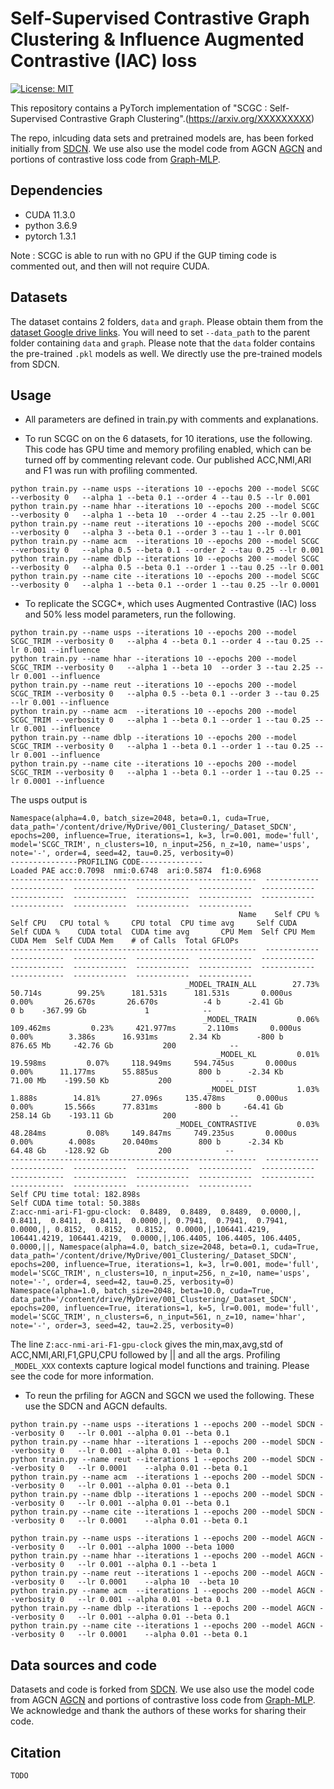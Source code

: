 # Self-Supervised Contrastive Graph Clustering & Influence Augmented Contrastive (IAC) loss
[![License: MIT](https://img.shields.io/badge/License-MIT-yellow.svg)](https://opensource.org/licenses/MIT)

This repository contains a PyTorch implementation of "SCGC : Self-Supervised Contrastive Graph Clustering".(https://arxiv.org/XXXXXXXXX)

The repo, inlcuding data sets and pretrained models are, has been forked initially from [SDCN](https://github.com/bdy9527/SDCN). We use also use the model code from AGCN [AGCN](https://github.com/ZhihaoPENG-CityU/MM21---AGCN) and portions of contrastive loss code from [Graph-MLP](https://github.com/yanghu819/Graph-MLP). 

## Dependencies
- CUDA 11.3.0
- python 3.6.9
- pytorch 1.3.1

Note : SCGC is able to run with no GPU if the GUP timing code is commented out, and then will not require CUDA. 

## Datasets

The dataset contains 2 folders, `data` and `graph`. Please obtain them from the [dataset Google drive links](https://github.com/bdy9527/SDCN/blob/master/README.md). You will need to set `--data_path` to the parent folder containing `data` and `graph`. Please note that the `data` folder contains the pre-trained `.pkl` models as well. We directly use the pre-trained models from SDCN.


## Usage
- All parameters are defined in train.py with comments and explanations. 

- To run SCGC on on the 6 datasets, for 10 iterations, use the following. This code has GPU time and memory profiling enabled, which can be turned off by commenting relevant code. Our published ACC,NMI,ARI and F1 was run with profiling commented. 
```
python train.py --name usps --iterations 10 --epochs 200 --model SCGC --verbosity 0   --alpha 1 --beta 0.1 --order 4 --tau 0.5 --lr 0.001 
python train.py --name hhar --iterations 10 --epochs 200 --model SCGC --verbosity 0   --alpha 1 --beta 10  --order 4 --tau 2.25 --lr 0.001 
python train.py --name reut --iterations 10 --epochs 200 --model SCGC --verbosity 0   --alpha 3 --beta 0.1 --order 3 --tau 1 --lr 0.001 
python train.py --name acm  --iterations 10 --epochs 200 --model SCGC --verbosity 0   --alpha 0.5 --beta 0.1 --order 2 --tau 0.25 --lr 0.001 
python train.py --name dblp --iterations 10 --epochs 200 --model SCGC --verbosity 0   --alpha 0.5 --beta 0.1 --order 1 --tau 0.25 --lr 0.001 
python train.py --name cite --iterations 10 --epochs 200 --model SCGC --verbosity 0   --alpha 1 --beta 0.1 --order 1 --tau 0.25 --lr 0.0001 
```

- To replicate the SCGC*, which uses Augmented Contrastive (IAC) loss and 50% less model parameters, run the following.
```
python train.py --name usps --iterations 10 --epochs 200 --model SCGC_TRIM --verbosity 0   --alpha 4 --beta 0.1 --order 4 --tau 0.25 --lr 0.001 --influence
python train.py --name hhar --iterations 10 --epochs 200 --model SCGC_TRIM --verbosity 0   --alpha 1 --beta 10  --order 3 --tau 2.25 --lr 0.001 --influence
python train.py --name reut --iterations 10 --epochs 200 --model SCGC_TRIM --verbosity 0   --alpha 0.5 --beta 0.1 --order 3 --tau 0.25 --lr 0.001 --influence
python train.py --name acm  --iterations 10 --epochs 200 --model SCGC_TRIM --verbosity 0   --alpha 1 --beta 0.1 --order 1 --tau 0.25 --lr 0.001 --influence
python train.py --name dblp --iterations 10 --epochs 200 --model SCGC_TRIM --verbosity 0   --alpha 1 --beta 0.1 --order 1 --tau 0.25 --lr 0.001 --influence
python train.py --name cite --iterations 10 --epochs 200 --model SCGC_TRIM --verbosity 0   --alpha 1 --beta 0.1 --order 1 --tau 0.25 --lr 0.0001 --influence
```
The usps output is
```
Namespace(alpha=4.0, batch_size=2048, beta=0.1, cuda=True, data_path='/content/drive/MyDrive/001_Clustering/_Dataset_SDCN', epochs=200, influence=True, iterations=1, k=3, lr=0.001, mode='full', model='SCGC_TRIM', n_clusters=10, n_input=256, n_z=10, name='usps', note='-', order=4, seed=42, tau=0.25, verbosity=0)
---------------PROFILING CODE--------------
Loaded PAE acc:0.7098  nmi:0.6748  ari:0.5874  f1:0.6968
-------------------------------------------------------  ------------  ------------  ------------  ------------  ------------  ------------  ------------  ------------  ------------  ------------  ------------  ------------  ------------  ------------  ------------  
                                                   Name    Self CPU %      Self CPU   CPU total %     CPU total  CPU time avg     Self CUDA   Self CUDA %    CUDA total  CUDA time avg       CPU Mem  Self CPU Mem      CUDA Mem  Self CUDA Mem    # of Calls  Total GFLOPs  
-------------------------------------------------------  ------------  ------------  ------------  ------------  ------------  ------------  ------------  ------------  ------------  ------------  ------------  ------------  ------------  ------------  ------------  
                                       _MODEL_TRAIN_ALL        27.73%       50.714s        99.25%      181.531s      181.531s       0.000us         0.00%       26.670s       26.670s          -4 b      -2.41 Gb           0 b    -367.99 Gb             1            --  
                                           _MODEL_TRAIN         0.06%     109.462ms         0.23%     421.977ms       2.110ms       0.000us         0.00%        3.386s      16.931ms       2.34 Kb        -800 b     876.65 Mb     -42.76 Gb           200            --  
                                              _MODEL_KL         0.01%      19.598ms         0.07%     118.949ms     594.745us       0.000us         0.00%      11.177ms      55.885us         800 b      -2.34 Kb      71.00 Mb    -199.50 Kb           200            --  
                                            _MODEL_DIST         1.03%        1.888s        14.81%       27.096s     135.478ms       0.000us         0.00%       15.566s      77.831ms        -800 b     -64.41 Gb     258.14 Gb    -193.11 Gb           200            --  
                                     _MODEL_CONTRASTIVE         0.03%      48.284ms         0.08%     149.847ms     749.235us       0.000us         0.00%        4.008s      20.040ms         800 b      -2.34 Kb      64.48 Gb    -128.92 Gb           200            --  
-------------------------------------------------------  ------------  ------------  ------------  ------------  ------------  ------------  ------------  ------------  ------------  ------------  ------------  ------------  ------------  ------------  ------------  
Self CPU time total: 182.898s
Self CUDA time total: 50.388s
Z:acc-nmi-ari-F1-gpu-clock:  0.8489,  0.8489,  0.8489,  0.0000,|, 0.8411,  0.8411,  0.8411,  0.0000,|, 0.7941,  0.7941,  0.7941,  0.0000,|, 0.8152,  0.8152,  0.8152,  0.0000,|,106441.4219, 106441.4219, 106441.4219,  0.0000,|,106.4405, 106.4405, 106.4405,  0.0000,||, Namespace(alpha=4.0, batch_size=2048, beta=0.1, cuda=True, data_path='/content/drive/MyDrive/001_Clustering/_Dataset_SDCN', epochs=200, influence=True, iterations=1, k=3, lr=0.001, mode='full', model='SCGC_TRIM', n_clusters=10, n_input=256, n_z=10, name='usps', note='-', order=4, seed=42, tau=0.25, verbosity=0)
Namespace(alpha=1.0, batch_size=2048, beta=10.0, cuda=True, data_path='/content/drive/MyDrive/001_Clustering/_Dataset_SDCN', epochs=200, influence=True, iterations=1, k=5, lr=0.001, mode='full', model='SCGC_TRIM', n_clusters=6, n_input=561, n_z=10, name='hhar', note='-', order=3, seed=42, tau=2.25, verbosity=0)
```
The line `Z:acc-nmi-ari-F1-gpu-clock` gives the min,max,avg,std of ACC,NMI,ARI,F1,GPU,CPU followed by || and all the args.
Profiling `_MODEL_XXX` contexts capture logical model functions and training. Please see the code for more information.


- To reun the prfiling for AGCN and SGCN we used the following. These use the SDCN and AGCN defaults.
```
python train.py --name usps --iterations 1 --epochs 200 --model SDCN --verbosity 0   --lr 0.001	--alpha 0.01 --beta 0.1
python train.py --name hhar --iterations 1 --epochs 200 --model SDCN --verbosity 0   --lr 0.001	--alpha 0.01 --beta 0.1
python train.py --name reut --iterations 1 --epochs 200 --model SDCN --verbosity 0   --lr 0.0001	--alpha 0.01 --beta 0.1
python train.py --name acm  --iterations 1 --epochs 200 --model SDCN --verbosity 0   --lr 0.001	--alpha 0.01 --beta 0.1
python train.py --name dblp --iterations 1 --epochs 200 --model SDCN --verbosity 0   --lr 0.001	--alpha 0.01 --beta 0.1
python train.py --name cite --iterations 1 --epochs 200 --model SDCN --verbosity 0   --lr 0.0001	--alpha 0.01 --beta 0.1

python train.py --name usps --iterations 1 --epochs 200 --model AGCN --verbosity 0   --lr 0.001	--alpha 1000 --beta 1000
python train.py --name hhar --iterations 1 --epochs 200 --model AGCN --verbosity 0   --lr 0.001	--alpha 0.1 --beta 1
python train.py --name reut --iterations 1 --epochs 200 --model AGCN --verbosity 0   --lr 0.0001	--alpha 10	--beta 10
python train.py --name acm  --iterations 1 --epochs 200 --model AGCN --verbosity 0   --lr 0.001	--alpha 0.01 --beta 0.1
python train.py --name dblp --iterations 1 --epochs 200 --model AGCN --verbosity 0   --lr 0.001	--alpha 0.01 --beta 0.1
python train.py --name cite --iterations 1 --epochs 200 --model AGCN --verbosity 0   --lr 0.0001	--alpha 0.01 --beta 0.1
```

## Data sources and code
Datasets and code is forked from [SDCN](https://github.com/bdy9527/SDCN). We use also use the model code from AGCN [AGCN](https://github.com/ZhihaoPENG-CityU/MM21---AGCN) and portions of contrastive loss code from [Graph-MLP](https://github.com/yanghu819/Graph-MLP). We acknowledge and thank the authors of these works for sharing their code.

## Citation
```
TODO
```
